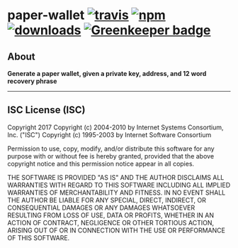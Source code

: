 # paper-wallet [![travis][travis-image]][travis-url] [![npm][npm-image]][npm-url] [![downloads][downloads-image]][downloads-url] [![Greenkeeper badge](https://badges.greenkeeper.io/PolkaJS/paper-wallet.svg)](https://greenkeeper.io/)

[travis-image]: https://travis-ci.org/PolkaJS/paper-wallet.svg?branch=master
[travis-url]: https://travis-ci.org/PolkaJS/paper-wallet
[npm-image]: https://img.shields.io/npm/v/@polkajs/paper-wallet.svg
[npm-url]: https://npmjs.org/package/@polkajs/paper-wallet
[downloads-image]: https://img.shields.io/npm/dm/@polkajs/paper-wallet.svg
[downloads-url]: https://npmjs.org/package/@polkajs/paper-wallet

## About

**Generate a paper wallet, given a private key, address, and 12 word recovery phrase**

---

## ISC License (ISC)

Copyright 2017 <PolkaJS>
Copyright (c) 2004-2010 by Internet Systems Consortium, Inc. ("ISC")
Copyright (c) 1995-2003 by Internet Software Consortium


Permission to use, copy, modify, and/or distribute this software for any purpose with or without fee is hereby granted, provided that the above copyright notice and this permission notice appear in all copies.

THE SOFTWARE IS PROVIDED "AS IS" AND THE AUTHOR DISCLAIMS ALL WARRANTIES WITH REGARD TO THIS SOFTWARE INCLUDING ALL IMPLIED WARRANTIES OF MERCHANTABILITY AND FITNESS. IN NO EVENT SHALL THE AUTHOR BE LIABLE FOR ANY SPECIAL, DIRECT, INDIRECT, OR CONSEQUENTIAL DAMAGES OR ANY DAMAGES WHATSOEVER RESULTING FROM LOSS OF USE, DATA OR PROFITS, WHETHER IN AN ACTION OF CONTRACT, NEGLIGENCE OR OTHER TORTIOUS ACTION, ARISING OUT OF OR IN CONNECTION WITH THE USE OR PERFORMANCE OF THIS SOFTWARE.

